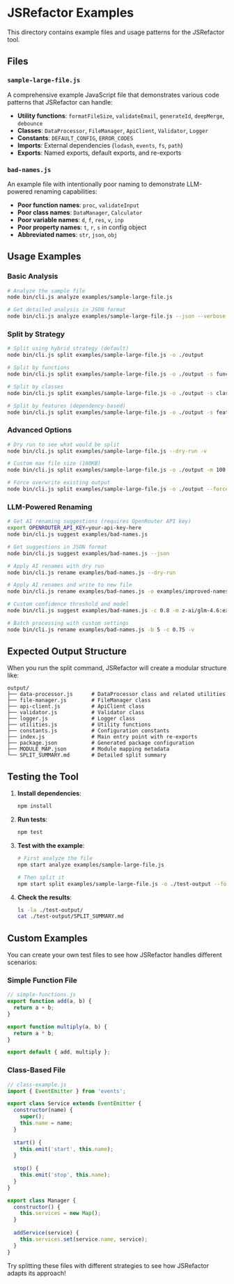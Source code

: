 # JSRefactor Examples

This directory contains example files and usage patterns for the JSRefactor tool.

## Files

### `sample-large-file.js`
A comprehensive example JavaScript file that demonstrates various code patterns that JSRefactor can handle:

- **Utility functions**: `formatFileSize`, `validateEmail`, `generateId`, `deepMerge`, `debounce`
- **Classes**: `DataProcessor`, `FileManager`, `ApiClient`, `Validator`, `Logger`
- **Constants**: `DEFAULT_CONFIG`, `ERROR_CODES`
- **Imports**: External dependencies (`lodash`, `events`, `fs`, `path`)
- **Exports**: Named exports, default exports, and re-exports

### `bad-names.js`
An example file with intentionally poor naming to demonstrate LLM-powered renaming capabilities:

- **Poor function names**: `proc`, `validateInput`
- **Poor class names**: `DataManager`, `Calculator`
- **Poor variable names**: `d`, `f`, `res`, `v`, `inp`
- **Poor property names**: `t`, `r`, `s` in config object
- **Abbreviated names**: `str`, `json`, `obj`

## Usage Examples

### Basic Analysis
```bash
# Analyze the sample file
node bin/cli.js analyze examples/sample-large-file.js

# Get detailed analysis in JSON format
node bin/cli.js analyze examples/sample-large-file.js --json --verbose
```

### Split by Strategy
```bash
# Split using hybrid strategy (default)
node bin/cli.js split examples/sample-large-file.js -o ./output

# Split by functions
node bin/cli.js split examples/sample-large-file.js -o ./output -s functions

# Split by classes
node bin/cli.js split examples/sample-large-file.js -o ./output -s classes

# Split by features (dependency-based)
node bin/cli.js split examples/sample-large-file.js -o ./output -s features
```

### Advanced Options
```bash
# Dry run to see what would be split
node bin/cli.js split examples/sample-large-file.js --dry-run -v

# Custom max file size (100KB)
node bin/cli.js split examples/sample-large-file.js -o ./output -m 100

# Force overwrite existing output
node bin/cli.js split examples/sample-large-file.js -o ./output --force
```

### LLM-Powered Renaming
```bash
# Get AI renaming suggestions (requires OpenRouter API key)
export OPENROUTER_API_KEY=your-api-key-here
node bin/cli.js suggest examples/bad-names.js

# Get suggestions in JSON format
node bin/cli.js suggest examples/bad-names.js --json

# Apply AI renames with dry run
node bin/cli.js rename examples/bad-names.js --dry-run

# Apply AI renames and write to new file
node bin/cli.js rename examples/bad-names.js -o examples/improved-names.js

# Custom confidence threshold and model
node bin/cli.js suggest examples/bad-names.js -c 0.8 -m z-ai/glm-4.6:exacto

# Batch processing with custom settings
node bin/cli.js rename examples/bad-names.js -b 5 -c 0.75 -v
```

## Expected Output Structure

When you run the split command, JSRefactor will create a modular structure like:

```
output/
├── data-processor.js      # DataProcessor class and related utilities
├── file-manager.js        # FileManager class
├── api-client.js          # ApiClient class
├── validator.js           # Validator class
├── logger.js              # Logger class
├── utilities.js           # Utility functions
├── constants.js           # Configuration constants
├── index.js               # Main entry point with re-exports
├── package.json           # Generated package configuration
├── MODULE_MAP.json        # Module mapping metadata
└── SPLIT_SUMMARY.md       # Detailed split summary
```

## Testing the Tool

1. **Install dependencies**:
   ```bash
   npm install
   ```

2. **Run tests**:
   ```bash
   npm test
   ```

3. **Test with the example**:
   ```bash
   # First analyze the file
   npm start analyze examples/sample-large-file.js
   
   # Then split it
   npm start split examples/sample-large-file.js -o ./test-output --force
   ```

4. **Check the results**:
   ```bash
   ls -la ./test-output/
   cat ./test-output/SPLIT_SUMMARY.md
   ```

## Custom Examples

You can create your own test files to see how JSRefactor handles different scenarios:

### Simple Function File
```javascript
// simple-functions.js
export function add(a, b) {
  return a + b;
}

export function multiply(a, b) {
  return a * b;
}

export default { add, multiply };
```

### Class-Based File
```javascript
// class-example.js
import { EventEmitter } from 'events';

export class Service extends EventEmitter {
  constructor(name) {
    super();
    this.name = name;
  }
  
  start() {
    this.emit('start', this.name);
  }
  
  stop() {
    this.emit('stop', this.name);
  }
}

export class Manager {
  constructor() {
    this.services = new Map();
  }
  
  addService(service) {
    this.services.set(service.name, service);
  }
}
```

Try splitting these files with different strategies to see how JSRefactor adapts its approach!
